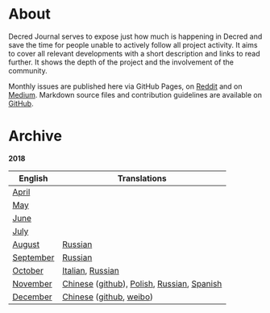 # About

Decred Journal serves to expose just how much is happening in Decred and save the time for people unable to actively follow all project activity. It aims to cover all relevant developments with a short description and links to read further. It shows the depth of the project and the involvement of the community.

Monthly issues are published here via GitHub Pages, on [Reddit](https://www.reddit.com/r/decred/search?q=decred+journal&restrict_sr=on&t=all&sort=new) and on [Medium](https://medium.com/decred/journals/home). Markdown source files and contribution guidelines are available on [GitHub](https://github.com/xaur/decred-news).

# Archive

__2018__

English|Translations
---|---
[April](journal/201804.md)|
[May](journal/201805.md)|
[June](journal/201806.md)|
[July](journal/201807.md)|
[August](journal/201808.md)|[Russian](https://medium.com/decred-russia/decred-journal-%D0%B0%D0%B2%D0%B3%D1%83%D1%81%D1%82-2018-8375e838954)
[September](journal/201809.md)|[Russian](https://medium.com/decred-russia/decred-journal-%D1%81%D0%B5%D0%BD%D1%82%D1%8F%D0%B1%D1%80%D1%8C-2018-4967ddfd5033)
[October](journal/201810.md)|[Italian](https://medium.com/decred-ita/decred-journal-ottobre-2018-a68e88c926ff), [Russian](https://medium.com/decred-russia/decred-journal-%D0%BE%D0%BA%D1%82%D1%8F%D0%B1%D1%80%D1%8C-2018-1eeffc65344c)
[November](journal/201811.md)|[Chinese](https://medium.com/@guang.dcr/decred%E6%9C%88%E6%8A%A5-11%E6%9C%88-1ddac6598830) ([github](https://github.com/Guang168/DecredCNJournal/blob/master/201811_DecredJournalCN.md)), [Polish](https://github.com/artikozel/DecredJournalPL/blob/master/journal/201811_DecredJournalPL.md), [Russian](https://medium.com/decred-russia/decred-journal-%D0%BD%D0%BE%D1%8F%D0%B1%D1%80%D1%8C-2018-d0aceacfd72a), [Spanish](https://medium.com/@decred_es/revista-decred-noviembre-2018-a3e52c5fc1a9)
[December](journal/201812.md)|[Chinese](https://medium.com/@guang.dcr/decred%E6%9C%88%E6%8A%A5-12%E6%9C%88-eb8b42a5e4fd) ([github](https://github.com/Guang168/DecredCNJournal/blob/master/201812_DecredJournalCN.md), [weibo](https://www.weibo.com/ttarticle/p/show?id=2309404328163751677942))
